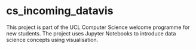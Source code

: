 # cs_incoming_datavis
This project is part of the UCL Computer Science welcome programme for new students. The project uses Jupyter Notebooks to introduce data science concepts using visualisation.
